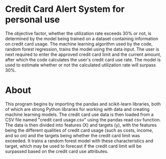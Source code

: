 # Credit Card Alert System for personal use

The objective factor, whether the utilization rate exceeds 30% or not, is determined by the model being trained on a dataset containing information on credit card usage. The machine learning algorithm used by the code, random forest regression, trains the model using the data input. The user is next required to enter the approved credit card limit and the current amount, after which the code calculates the user's credit card use rate. The model is used to estimate whether or not the calculated utilization rate will surpass 30%.

# About
This program begins by importing the pandas and scikit-learn libraries, both of which are strong Python libraries for working with data and creating machine learning models. The credit card use data is then loaded from a CSV file named "credit card usage.csv" using the pandas read csv function.
The data is then divided into features (X) and targets (y), with the features being the different qualities of credit card usage (such as costs, income, and so on) and the targets being whether the credit card limit was exceeded. It trains a random forest model with these characteristics and target, which may be used to forecast if the credit card limit will be surpassed based on the credit card use attributes.

